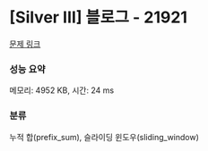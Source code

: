 # [Silver III] 블로그 - 21921 

[문제 링크](https://www.acmicpc.net/problem/21921) 

### 성능 요약

메모리: 4952 KB, 시간: 24 ms

### 분류

누적 합(prefix_sum), 슬라이딩 윈도우(sliding_window)

